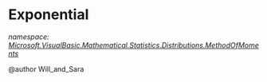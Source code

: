 ﻿# Exponential
_namespace: [Microsoft.VisualBasic.Mathematical.Statistics.Distributions.MethodOfMoments](./index.md)_

@author Will_and_Sara




